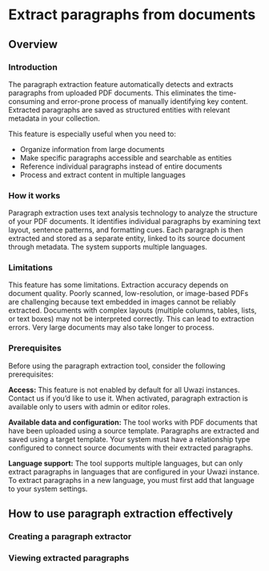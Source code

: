 # Extract paragraphs from documents

## Overview

### Introduction

The paragraph extraction feature automatically detects and extracts paragraphs from uploaded PDF documents. This eliminates the time-consuming and error-prone process of manually identifying key content. Extracted paragraphs are saved as structured entities with relevant metadata in your collection.

This feature is especially useful when you need to:

- Organize information from large documents
- Make specific paragraphs accessible and searchable as entities
- Reference individual paragraphs instead of entire documents
- Process and extract content in multiple languages

### How it works

Paragraph extraction uses text analysis technology to analyze the structure of your PDF documents. It identifies individual paragraphs by examining text layout, sentence patterns, and formatting cues. Each paragraph is then extracted and stored as a separate entity, linked to its source document through metadata. The system supports multiple languages.

### Limitations

This feature has some limitations. Extraction accuracy depends on document quality. Poorly scanned, low-resolution, or image-based PDFs are challenging because text embedded in images cannot be reliably extracted. Documents with complex layouts (multiple columns, tables, lists, or text boxes) may not be interpreted correctly. This can lead to extraction errors. Very large documents may also take longer to process.

### Prerequisites

Before using the paragraph extraction tool, consider the following prerequisites:

**Access:** This feature is not enabled by default for all Uwazi instances. Contact us if you’d like to use it. When activated, paragraph extraction is available only to users with admin or editor roles.

**Available data and configuration:** The tool works with PDF documents that have been uploaded using a source template. Paragraphs are extracted and saved using a target template. Your system must have a relationship type configured to connect source documents with their extracted paragraphs.

**Language support:** The tool supports multiple languages, but can only extract paragraphs in languages that are configured in your Uwazi instance. To extract paragraphs in a new language, you must first add that language to your system settings.

## How to use paragraph extraction effectively

### Creating a paragraph extractor

### Viewing extracted paragraphs
